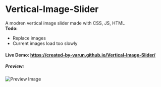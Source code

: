 # Vertical-Image-Slider
A modren vertical image slider made with CSS, JS, HTML    
**Todo:**
- Replace images
- Current images load too slowly  
#### Live Demo: https://created-by-varun.github.io/Vertical-Image-Slider/
##### Preview:
![Preview Image](preview.gif)
